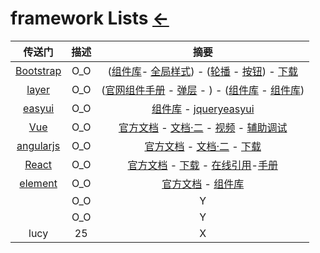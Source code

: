 # framework Lists  [←](index.md)

| 传送门 | 描述 | 摘要 |
|:---:|:---:|:---:|
| [Bootstrap](https://getbootstrap.com/) | O_O | ([组件库](https://v3.bootcss.com/components/)- [全局样式](https://v3.bootcss.com/css/)) - ([轮播](https://www.runoob.com/bootstrap/bootstrap-carousel-plugin.html) - [按钮](https://www.runoob.com/bootstrap/bootstrap-buttons.html)) - [下载](https://getbootstrap.com/docs/4.0/getting-started/download/) |
| [layer](https://layer.layui.com/) | O_O | ([官网组件手册](https://www.layui.com/doc/) - [弹层](https://www.layui.com/doc/modules/layer.html#title) - []()) - ([组件库](http://www.92ui.net/) - [组件库](http://www.java1234.com/easyui.html)) |
| [easyui](https://www.jeasyui.net/) | O_O | [组件库](http://www.jeasyui.com/demo/main/?plugin=Tree&theme=material-teal&dir=ltr&pitem=&sort=asc) - [jqueryeasyui](https://www.runoob.com/jeasyui/jqueryeasyui-tutorial.html) |
| [Vue](#) | O_O | [官方文档](https://cn.vuejs.org/v2/guide/installation.html) - [文档·二](https://www.runoob.com/vue2/vue-tutorial.html) - [视频](https://learning.dcloud.io/#/?vid=1) - [辅助调试](https://github.com/vuejs/vue-devtools#vue-devtools) |
| [angularjs](#) | O_O | [官方文档](https://docs.angularjs.org/guide) - [文档·二](https://www.runoob.com/angularjs/angularjs-tutorial.html) - [下载](https://www.angularjs.net.cn/download/) |
| [React](#) | O_O | [官方文档](https://reactjs.org/docs/getting-started.html) - [下载](https://react-cn.github.io/react/downloads.html) - [在线引用](https://unpkg.com/browse/react@0.14.3/)-[手册](https://reactjs.org/docs/add-react-to-a-website.html) |
| [element](#) | O_O | [官方文档](https://element.eleme.cn/#/zh-CN/component/installation) - [组件库](https://www.bookstack.cn/read/Element-UI-vue/28.md) |
| []() | O_O | Y |
| []() | O_O | Y |
| lucy | 25 | X |
